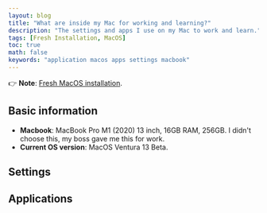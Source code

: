 ```yaml
---
layout: blog
title: "What are inside my Mac for working and learning?"
description: "The settings and apps I use on my Mac to work and learn."
tags: [Fresh Installation, MacOS]
toc: true
math: false
keywords: "application macos apps settings macbook"
---
```




:point_right: **Note**: [Fresh MacOS installation](/fresh-install-macos/).

## Basic information

- **Macbook**: MacBook Pro M1 (2020) 13 inch, 16GB RAM, 256GB. I didn't choose this, my boss gave me this for work.
- **Current OS version**: MacOS Ventura 13 Beta.



## Settings



## Applications

